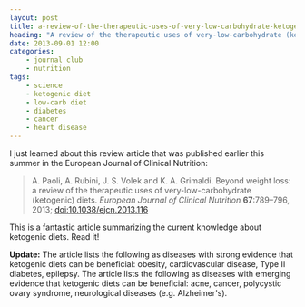 ```yaml
---
layout: post
title: a-review-of-the-therapeutic-uses-of-very-low-carbohydrate-ketogenic-diets
heading: "A review of the therapeutic uses of very-low-carbohydrate (ketogenic) diets"
date: 2013-09-01 12:00
categories: 
    - journal club
    - nutrition
tags:
    - science
    - ketogenic diet
    - low-carb diet
    - diabetes
    - cancer
    - heart disease
---
```

I just learned about this review article that was published earlier this summer in the European Journal of Clinical Nutrition:

> A. Paoli, A. Rubini, J. S. Volek and K. A. Grimaldi. Beyond weight loss: a review of the therapeutic uses of very-low-carbohydrate (ketogenic) diets. *European Journal of Clinical Nutrition* **67**:789–796, 2013; [doi:10.1038/ejcn.2013.116](http://dx.doi.org/10.1038/ejcn.2013.116)

This is a fantastic article summarizing the current knowledge about ketogenic diets. Read it!

<!--more-->

**Update:** The article lists the following as diseases with strong evidence that ketogenic diets can be beneficial: obesity, cardiovascular disease, Type II diabetes, epilepsy. The article lists the following as diseases with emerging evidence that ketogenic diets can be beneficial: acne, cancer, polycystic ovary syndrome, neurological diseases (e.g. Alzheimer's).
 
